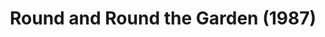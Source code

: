 ---
layout: shows
title: Round and Round the Garden (1987)
poster:
category:
details:
  Theatre: Players by the Sea
cast:
  Tom: Michael Lipp
crew:
external_links:
---